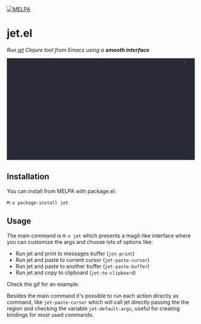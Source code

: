 [![MELPA](https://melpa.org/packages/jet-badge.svg)](https://melpa.org/#/jet)

# jet.el

_Run [jet](https://github.com/borkdude/jet) Clojure tool from Emacs using a **smooth interface**_

<img src="./img/jet.gif">

## Installation

You can install from MELPA with package.el:

```
M-x package-install jet
```

## Usage

The main command is `M-x jet` which presents a magit-like interface where you can customize the args and choose lots of options like:

- Run jet and print to messages buffer (`jet-print`)
- Run jet and paste to current cursor (`jet-paste-cursor`)
- Run jet and paste to another buffer (`jet-paste-buffer`)
- Run jet and copy to clipboard (`jet-to-clipboard`)

Check the gif for an example.

Besides the main command it's possible to run each action directly as command, like `jet-paste-cursor` which will call jet directly passing the the region and checking the variable `jet-default-args`, useful for creating bindings for most used commands.

